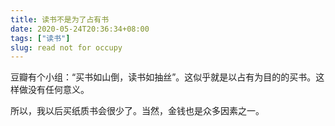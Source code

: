```yaml
---
title: 读书不是为了占有书
date: 2020-05-24T20:36:34+08:00
tags: ["读书"]
slug: read not for occupy
---
```


豆瓣有个小组：“买书如山倒，读书如抽丝”。这似乎就是以占有为目的的买书。这样做没有任何意义。

所以，我以后买纸质书会很少了。当然，金钱也是众多因素之一。
